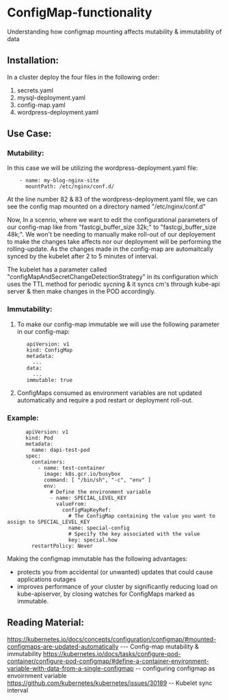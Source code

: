 # ConfigMap-functionality
Understanding how configmap mounting affects mutability & immutability of data

## Installation:

In a cluster deploy the four files in the following order:

1. secrets.yaml
2. mysql-deployment.yaml
3. config-map.yaml
4. wordpress-deployment.yaml

## Use Case:

### Mutability:

In this case we will be utilizing the wordpress-deployment.yaml file:

        - name: my-blog-nginx-site
          mountPath: /etc/nginx/conf.d/
          
          
At the line number 82 & 83 of the wordpress-deployment.yaml file, we can see the config map mounted on a directory named "/etc/nginx/conf.d"

Now, In a scenrio, where we want to edit the configurational parameters of our config-map like from "fastcgi_buffer_size 32k;" to "fastcgi_buffer_size 48k;". We won't be needing to manually make roll-out of our deployement to make the changes take affects nor our deployment will be performing the rolling-update. As the changes made in the config-map are automaitcally synced by the kubelet after 2 to 5 minutes of interval.

The kubelet has a parameter called "configMapAndSecretChangeDetectionStrategy" in its configuration which uses the TTL method for periodic sycning & it syncs cm's through kube-api server & then make changes in the POD accordingly.


### Immutability:

1. To make our config-map immutable we will use the following parameter in our config-map:

          apiVersion: v1
          kind: ConfigMap
          metadata:
            ...
          data:
            ...
          immutable: true

2. ConfigMaps consumed as environment variables are not updated automatically and require a pod restart or deployment roll-out.

### Example:

          apiVersion: v1
          kind: Pod
          metadata:
            name: dapi-test-pod
          spec:
            containers:
              - name: test-container
                image: k8s.gcr.io/busybox
                command: [ "/bin/sh", "-c", "env" ]
                env:
                  # Define the environment variable
                  - name: SPECIAL_LEVEL_KEY
                    valueFrom:
                      configMapKeyRef:
                        # The ConfigMap containing the value you want to assign to SPECIAL_LEVEL_KEY
                        name: special-config
                        # Specify the key associated with the value
                        key: special.how
            restartPolicy: Never


Making the configmap immutable has the following advantages:

* protects you from accidental (or unwanted) updates that could cause applications outages
* improves performance of your cluster by significantly reducing load on kube-apiserver, by closing watches for ConfigMaps marked as immutable.


## Reading Material:

https://kubernetes.io/docs/concepts/configuration/configmap/#mounted-configmaps-are-updated-automatically --- Config-map mutability & immutability
https://kubernetes.io/docs/tasks/configure-pod-container/configure-pod-configmap/#define-a-container-environment-variable-with-data-from-a-single-configmap -- configuring configmap as envoirnment variable
https://github.com/kubernetes/kubernetes/issues/30189 -- Kubelet sync interval
